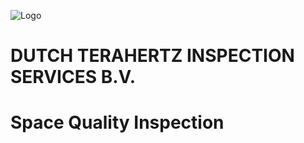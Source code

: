 ![Logo](https://user-images.githubusercontent.com/113699308/190699181-fbde097a-2f69-45a3-98fb-54046aa1d1ab.png)


# DUTCH TERAHERTZ INSPECTION SERVICES B.V.
 # Space Quality Inspection

